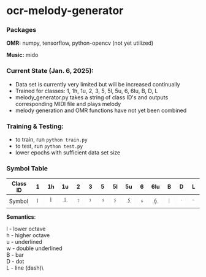 # ocr-melody-generator

### Packages
**OMR:** numpy, tensorflow, python-opencv (not yet utilized)

**Music:** mido


### Current State (Jan. 6, 2025):
- Data set is currently very limited but will be increased continually
- Trained for classes: 1, 1h, 1u, 2, 3, 5, 5l, 5u, 6, 6lu, B, D, L
- melody_generator.py takes a string of class ID's and outputs corresponding MIDI file and plays melody
- melody generation and OMR functions have not yet been combined

### Training & Testing:
- to train, run ``` python train.py ``` 
- to test, run ``` python test.py ```
- lower epochs with sufficient data set size

### Symbol Table
|Class ID| 1  | 1h | 1u | 2  | 3  | 5  | 5l | 5u | 6  | 6lu| B  | D  | L  |
|----|----|----|----|----|----|----|----|----|----|----|----|----|----|
| Symbol |![1](images/1_0.PNG)|![1h](images/1h_0.PNG)|![1u](images/1u_0.PNG)|![2](images/2_0.PNG)|![3](images/3_0.PNG)|![5](images/5_0.PNG)|![5l](images/5l_0.PNG)|![5u](images/5u_0.PNG)|![6](images/6_0.PNG)|![6lu](images/6lu_0.PNG)|![B](images/B_0.PNG)|![D](images/D_0.PNG)|![L](images/L_0.PNG)|

**Semantics**:

l - lower octave\
h - higher octave\
u - underlined\
w - double underlined\
B - bar\
D - dot\
L - line (dash)\
